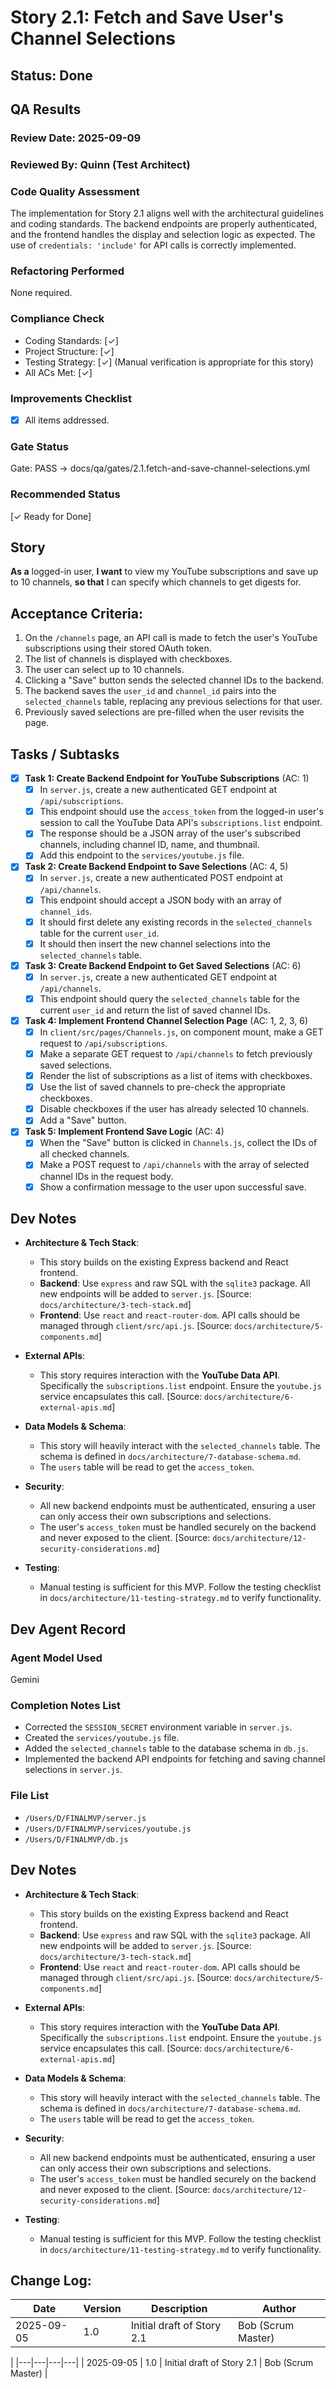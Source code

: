 # Story 2.1: Fetch and Save User's Channel Selections

## Status: Done

## QA Results

### Review Date: 2025-09-09

### Reviewed By: Quinn (Test Architect)

### Code Quality Assessment

The implementation for Story 2.1 aligns well with the architectural guidelines and coding standards. The backend endpoints are properly authenticated, and the frontend handles the display and selection logic as expected. The use of `credentials: 'include'` for API calls is correctly implemented.

### Refactoring Performed

None required.

### Compliance Check

- Coding Standards: [✓]
- Project Structure: [✓]
- Testing Strategy: [✓] (Manual verification is appropriate for this story)
- All ACs Met: [✓]

### Improvements Checklist

- [x] All items addressed.

### Gate Status

Gate: PASS → docs/qa/gates/2.1.fetch-and-save-channel-selections.yml

### Recommended Status

[✓ Ready for Done]

## Story
**As a** logged-in user,
**I want** to view my YouTube subscriptions and save up to 10 channels,
**so that** I can specify which channels to get digests for.

## Acceptance Criteria:
1.  On the `/channels` page, an API call is made to fetch the user's YouTube subscriptions using their stored OAuth token.
2.  The list of channels is displayed with checkboxes.
3.  The user can select up to 10 channels.
4.  Clicking a "Save" button sends the selected channel IDs to the backend.
5.  The backend saves the `user_id` and `channel_id` pairs into the `selected_channels` table, replacing any previous selections for that user.
6.  Previously saved selections are pre-filled when the user revisits the page.

## Tasks / Subtasks

- [x] **Task 1: Create Backend Endpoint for YouTube Subscriptions** (AC: 1)
    - [x] In `server.js`, create a new authenticated GET endpoint at `/api/subscriptions`.
    - [x] This endpoint should use the `access_token` from the logged-in user's session to call the YouTube Data API's `subscriptions.list` endpoint.
    - [x] The response should be a JSON array of the user's subscribed channels, including channel ID, name, and thumbnail.
    - [x] Add this endpoint to the `services/youtube.js` file.

- [x] **Task 2: Create Backend Endpoint to Save Selections** (AC: 4, 5)
    - [x] In `server.js`, create a new authenticated POST endpoint at `/api/channels`.
    - [x] This endpoint should accept a JSON body with an array of `channel_ids`.
    - [x] It should first delete any existing records in the `selected_channels` table for the current `user_id`.
    - [x] It should then insert the new channel selections into the `selected_channels` table.

- [x] **Task 3: Create Backend Endpoint to Get Saved Selections** (AC: 6)
    - [x] In `server.js`, create a new authenticated GET endpoint at `/api/channels`.
    - [x] This endpoint should query the `selected_channels` table for the current `user_id` and return the list of saved channel IDs.

- [x] **Task 4: Implement Frontend Channel Selection Page** (AC: 1, 2, 3, 6)
    - [x] In `client/src/pages/Channels.js`, on component mount, make a GET request to `/api/subscriptions`.
    - [x] Make a separate GET request to `/api/channels` to fetch previously saved selections.
    - [x] Render the list of subscriptions as a list of items with checkboxes.
    - [x] Use the list of saved channels to pre-check the appropriate checkboxes.
    - [x] Disable checkboxes if the user has already selected 10 channels.
    - [x] Add a "Save" button.

- [x] **Task 5: Implement Frontend Save Logic** (AC: 4)
    - [x] When the "Save" button is clicked in `Channels.js`, collect the IDs of all checked channels.
    - [x] Make a POST request to `/api/channels` with the array of selected channel IDs in the request body.
    - [x] Show a confirmation message to the user upon successful save.

## Dev Notes

*   **Architecture & Tech Stack**:
    *   This story builds on the existing Express backend and React frontend.
    *   **Backend**: Use `express` and raw SQL with the `sqlite3` package. All new endpoints will be added to `server.js`. [Source: `docs/architecture/3-tech-stack.md`]
    *   **Frontend**: Use `react` and `react-router-dom`. API calls should be managed through `client/src/api.js`. [Source: `docs/architecture/5-components.md`]

*   **External APIs**:
    *   This story requires interaction with the **YouTube Data API**. Specifically the `subscriptions.list` endpoint. Ensure the `youtube.js` service encapsulates this call. [Source: `docs/architecture/6-external-apis.md`]

*   **Data Models & Schema**:
    *   This story will heavily interact with the `selected_channels` table. The schema is defined in `docs/architecture/7-database-schema.md`.
    *   The `users` table will be read to get the `access_token`.

*   **Security**:
    *   All new backend endpoints must be authenticated, ensuring a user can only access their own subscriptions and selections.
    *   The user's `access_token` must be handled securely on the backend and never exposed to the client. [Source: `docs/architecture/12-security-considerations.md`]

*   **Testing**:
    *   Manual testing is sufficient for this MVP. Follow the testing checklist in `docs/architecture/11-testing-strategy.md` to verify functionality.

## Dev Agent Record

### Agent Model Used

Gemini

### Completion Notes List

- Corrected the `SESSION_SECRET` environment variable in `server.js`.
- Created the `services/youtube.js` file.
- Added the `selected_channels` table to the database schema in `db.js`.
- Implemented the backend API endpoints for fetching and saving channel selections in `server.js`.

### File List

- `/Users/D/FINALMVP/server.js`
- `/Users/D/FINALMVP/services/youtube.js`
- `/Users/D/FINALMVP/db.js`


## Dev Notes

*   **Architecture & Tech Stack**:
    *   This story builds on the existing Express backend and React frontend.
    *   **Backend**: Use `express` and raw SQL with the `sqlite3` package. All new endpoints will be added to `server.js`. [Source: `docs/architecture/3-tech-stack.md`]
    *   **Frontend**: Use `react` and `react-router-dom`. API calls should be managed through `client/src/api.js`. [Source: `docs/architecture/5-components.md`]

*   **External APIs**:
    *   This story requires interaction with the **YouTube Data API**. Specifically the `subscriptions.list` endpoint. Ensure the `youtube.js` service encapsulates this call. [Source: `docs/architecture/6-external-apis.md`]

*   **Data Models & Schema**:
    *   This story will heavily interact with the `selected_channels` table. The schema is defined in `docs/architecture/7-database-schema.md`.
    *   The `users` table will be read to get the `access_token`.

*   **Security**:
    *   All new backend endpoints must be authenticated, ensuring a user can only access their own subscriptions and selections.
    *   The user's `access_token` must be handled securely on the backend and never exposed to the client. [Source: `docs/architecture/12-security-considerations.md`]

*   **Testing**:
    *   Manual testing is sufficient for this MVP. Follow the testing checklist in `docs/architecture/11-testing-strategy.md` to verify functionality.

## Change Log:
| Date | Version | Description | Author |
|---|---|---|---|
| 2025-09-05 | 1.0 | Initial draft of Story 2.1 | Bob (Scrum Master) |
|
|---|---|---|---|
| 2025-09-05 | 1.0 | Initial draft of Story 2.1 | Bob (Scrum Master) |

